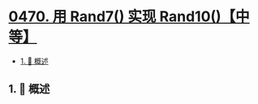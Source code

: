 # [0470. 用 Rand7() 实现 Rand10()【中等】](https://github.com/tnotesjs/TNotes.leetcode/tree/main/notes/0470.%20%E7%94%A8%20Rand7()%20%E5%AE%9E%E7%8E%B0%20Rand10()%E3%80%90%E4%B8%AD%E7%AD%89%E3%80%91)

<!-- region:toc -->

- [1. 📝 概述](#1--概述)

<!-- endregion:toc -->

## 1. 📝 概述
